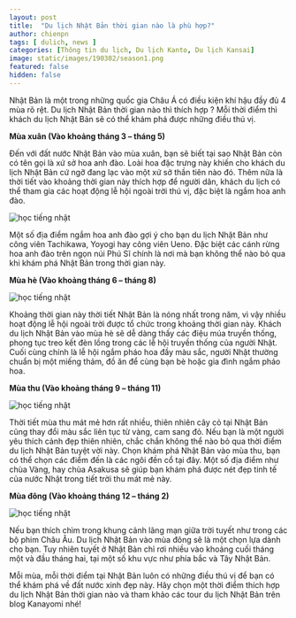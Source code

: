 ```yaml
---
layout: post
title:  "Du lịch Nhật Bản thời gian nào là phù hợp?"
author: chienpn
tags: [ dulich, news ]
categories: [Thông tin du lịch, Du lịch Kanto, Du lịch Kansai]
image: static/images/190302/season1.png
featured: false
hidden: false
---
```

Nhật Bản là một trong những quốc gia Châu Á có điều kiện khí hậu đầy đủ 4 mùa rõ rệt. Du lịch Nhật Bản thời gian nào thì thích hợp ? Mỗi thời điểm thì khách du lịch Nhật Bản sẽ có thể khám phá được những điều thú vị.

**Mùa xuân (Vào khoảng tháng 3 – tháng 5)**

Đến với đất nước Nhật Bản vào mùa xuân, bạn sẽ biết tại sao Nhật Bản còn có tên gọi là xứ sở hoa anh đào. Loài hoa đặc trưng này khiến cho khách du lịch Nhật Bản cứ ngỡ đang lạc vào một xứ sở thần tiên nào đó. Thêm nữa là thời tiết vào khoảng thời gian này thích hợp để người dân, khách du lịch có thể tham gia các hoạt động lễ hội ngoài trời thú vị, đặc biệt là ngắm hoa anh đào.

![học tiếng nhật](/static/images/190302/season2.png)

Một số địa điểm ngắm hoa anh đào gợi ý cho bạn du lịch Nhật Bản như công viên Tachikawa, Yoyogi hay công viên Ueno. Đặc biệt các cánh rừng hoa anh đào trên ngọn núi Phú Sĩ chính là nơi mà bạn không thể nào bỏ qua khi khám phá Nhật Bản trong thời gian này.

**Mùa hè (Vào khoảng tháng 6 – tháng 8)**

![học tiếng nhật](/static/images/190302/season3.png)


Khoảng thời gian này thời tiết Nhật Bản là nóng nhất trong năm, vì vậy nhiều hoạt động lễ hội ngoài trời được tổ chức trong khoảng thời gian này. Khách du lịch Nhật Bản vào mùa hè sẽ dễ dàng thấy các điệu múa truyền thống, phong tục treo kết đèn lồng trong các lễ hội truyền thống của người Nhật. Cuối cùng chính là lễ hội ngắm pháo hoa đầy màu sắc, người Nhật thường chuẩn bị một miếng thảm, đồ ăn để cùng bạn bè hoặc gia đình ngắm pháo hoa.

<b>Mùa thu (Vào khoảng tháng 9 – tháng 11)</b>

![học tiếng nhật](/static/images/190302/season4.png)

Thời tiết mùa thu mát mẻ hơn rất nhiều, thiên nhiên cây cỏ tại Nhật Bản cũng thay đổi màu sắc liên tục từ vàng, cam sang đỏ. Nếu bạn là một người yêu thích cảnh đẹp thiên nhiên, chắc chắn không thể nào bỏ qua thời điểm du lịch Nhật Bản tuyệt vời này. Chọn khám phá Nhật Bản vào mùa thu, bạn có thể chọn các điểm đến là các ngôi đền cổ tại đây. Một số địa điểm như chùa Vàng, hay chùa Asakusa sẽ giúp bạn khám phá được nét đẹp tinh tế của nước Nhật trong tiết trời thu mát mẻ này.

<b>Mùa đông (Vào khoảng tháng 12 – tháng 2)</b>


![học tiếng nhật](/static/images/190302/season5.png)

Nếu bạn thích chìm trong khung cảnh lãng mạn giữa trời tuyết như trong các bộ phim Châu Âu. Du lịch Nhật Bản vào mùa đông sẽ là một chọn lựa dành cho bạn. Tuy nhiên tuyết ở Nhật Bản chỉ rơi nhiều vào khoảng cuối tháng một và đầu tháng hai, tại một số khu vực như phía bắc và Tây Nhật Bản.

Mỗi mùa, mỗi thời điểm tại Nhật Bản luôn có những điều thú vị để bạn có thể khám phá về đất nước xinh đẹp này. Hãy chọn một thời điểm thích hợp du lịch Nhật Bản thời gian nào và tham khảo các tour du lịch Nhật Bản trên blog Kanayomi nhé!
